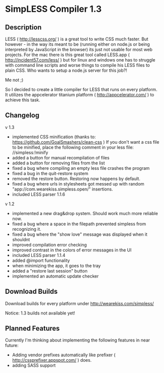 SimpLESS Compiler 1.3
=====================

Description
-----------

LESS ( http://lesscss.org/ ) is a great tool to write CSS much faster.
But however - in the way its meant to be (running either on node.js or being interpreted by JavaScript in the browser) its just not usable for most web projects.
For the mac there is this great tool called LESS.app ( http://incident57.com/less/ ) but for linux and windows one has to struggle with command line scripts and worse things to compile his LESS files to plain CSS.
Who wants to setup a node.js server for this job?!

Me not ;)

So I decided to create a little compiler for LESS that runs on every platform.
It utilizes the appcelerator titanium platform ( http://appcelerator.com/ ) to achieve this task.

Changelog
---------

v 1.3

- implemented CSS minification (thanks to: https://github.com/GoalSmashers/clean-css )
  If you don't want a css file to be minified, place the following comment in your less file: //simpless:!minify
- added a button for manual recompilation of files
- added a button for removing files from the list
- fixed a bug where compiling an empty less file crashes the program
- fixed a bug in the quit-restore system
- removed the restore button. Restoring now happens by default.
- fixed a bug where urls in stylesheets got messed up with random "app://com.wearekiss.simpless.open/" insertions.
- included LESS parser 1.1.6


v 1.2

- implemented a new drag&drop system. Should work much more reliable now.
- fixed a bug where a space in the filepath prevented simpless from recognizing it.
- fixed a bug where the "show love" message was displayed when it shouldnt
- improved compilation error checking
- improved contrast in the colors of error messages in the UI
- included LESS parser 1.1.4
- added @import functionality
- when minimizing the app, it goes to the tray
- added a "restore last session" button
- implemented an automatic update checker


Download Builds
---------------

Download builds for every platform under http://wearekiss.com/simpless/

Notice: 1.3 builds not available yet!


Planned Features
----------------

Currently I'm thinking about implementing the following features in near future:

- Adding vendor prefixes automatically like prefixer ( http://cssprefixer.appspot.com/ ) does.
- adding SASS support


